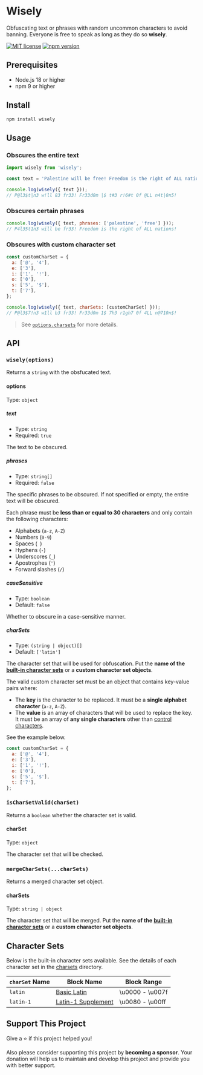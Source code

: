 # Wisely

Obfuscating text or phrases with random uncommon characters to avoid banning. Everyone is free to speak as long as they do so **wisely**.

[![MIT license](https://img.shields.io/github/license/fityannugroho/wisely.svg)](https://github.com/fityannugroho/wisely/blob/main/LICENSE)
[![npm version](https://img.shields.io/npm/v/wisely.svg)](https://www.npmjs.com/package/wisely)

## Prerequisites

- Node.js 18 or higher
- npm 9 or higher

## Install

```sh
npm install wisely
```

## Usage

### Obscures the entire text

```js
import wisely from 'wisely';

const text = 'Palestine will be free! Freedom is the right of ALL nations!';

console.log(wisely({ text }));
// P@l3$t|n3 w!ll 83 fr33! Fr33d0m |$ t#3 r!6#t 0f @LL n4t|0n5!
```

### Obscures certain phrases

```js
console.log(wisely({ text, phrases: ['palestine', 'free'] }));
// P4l35t1n3 will be fr33! Freedom is the right of ALL nations!
```

### Obscures with custom character set

```js
const customCharSet = {
  a: ['@', '4'],
  e: ['3'],
  i: ['1', '!'],
  o: ['0'],
  s: ['5', '$'],
  t: ['7'],
};

console.log(wisely({ text, charSets: [customCharSet] }));
// P@l3$7!n3 w1ll b3 fr33! Fr33d0m 1$ 7h3 r1gh7 0f 4LL n@710n$!
```

> See [`options.charsets`](#charsets) for more details.

## API

### `wisely(options)`

Returns a `string` with the obsfucated text.

#### options

Type: `object`

##### text

- Type: `string`
- Required: `true`

The text to be obscured.

##### phrases

- Type: `string[]`
- Required: `false`

The specific phrases to be obscured. If not specified or empty, the entire text will be obscured.

Each phrase must be **less than or equal to 30 characters** and only contain the following characters:

- Alphabets (`a-z`, `A-Z`)
- Numbers (`0-9`)
- Spaces (` `)
- Hyphens (`-`)
- Underscores (`_`)
- Apostrophes (`'`)
- Forward slashes (`/`)

##### caseSensitive

- Type: `boolean`
- Default: `false`

Whether to obscure in a case-sensitive manner.

##### charSets

- Type: `(string | object)[]`
- Default: `['latin']`

The character set that will be used for obfuscation. Put the **name of the** [**built-in character sets**](#character-sets) or a **custom character set objects**.

The valid custom character set must be an object that contains key-value pairs where:

- The **key** is the character to be replaced. It must be a **single alphabet character** (`a-z`, `A-Z`).
- The **value** is an array of characters that will be used to replace the key. It must be an array of **any single characters** other than [control characters](https://unicodeplus.com/category/Cc).

See the example below.

```js
const customCharSet = {
  a: ['@', '4'],
  e: ['3'],
  i: ['1', '!'],
  o: ['0'],
  s: ['5', '$'],
  t: ['7'],
};
```

### `isCharSetValid(charSet)`

Returns a `boolean` whether the character set is valid.

#### charSet

Type: `object`

The character set that will be checked.

### `mergeCharSets(...charSets)`

Returns a merged character set object.

#### charSets

Type: `string | object`

The character set that will be merged. Put the **name of the** [**built-in character sets**](#character-sets) or a **custom character set objects**.

## Character Sets

Below is the built-in character sets available. See the details of each character set in the [charsets](./charsets) directory.

| `charSet` Name | Block Name | Block Range |
| --- | --- | --- |
| `latin` | [Basic Latin](https://unicodeplus.com/block/0000) | \u0000 - \u007f |
| `latin-1` | [Latin-1 Supplement](https://unicodeplus.com/block/0080) | \u0080 - \u00ff |

## Support This Project

Give a ⭐️ if this project helped you!

Also please consider supporting this project by **becoming a sponsor**. Your donation will help us to maintain and develop this project and provide you with better support.
